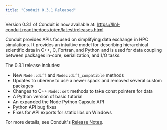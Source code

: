```yaml
---
title: "Conduit 0.3.1 Released"
---
```


Version 0.3.1 of Conduit is now available at: https://llnl-conduit.readthedocs.io/en/latest/releases.html

Conduit provides APIs focused on simplifying data exchange in HPC simulations. It provides an intuitive model for describing hierarchical scientific data in C++, C, Fortran, and Python and is used for data coupling between packages in-core, serialization, and I/O tasks.

The 0.3.1 release includes:

 - New ``Node::diff`` and ``Node::diff_compatible`` methods
 - Updates to uberenv to use a newer spack and removed several custom packages
 - Changes to C++ ``Node::set`` methods to take const pointers for data
 - A Python version of basic tutorial
 - An expanded the Node Python Capsule API
 - Python API bug fixes
 - Fixes for API exports for static libs on Windows

For more details, see Conduit's [Release Notes](https://llnl-conduit.readthedocs.io/en/latest/releases.html#v0-3-1).
